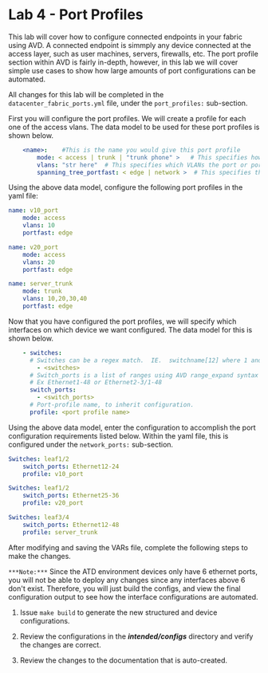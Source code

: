 # **Lab 4 - Port Profiles**

This lab will cover how to configure connected endpoints in your fabric using AVD.  A connected endpoint is simmply any device connected at the access layer, such as user machines, servers, firewalls, etc.  The port profile section within AVD is fairly in-depth, however, in this lab we will cover simple use cases to show how large amounts of port configurations can be automated.

All changes for this lab will be completed in the `datacenter_fabric_ports.yml` file, under the `port_profiles:` sub-section.

First you will configure the port profiles.  We will create a profile for each one of the access vlans.  The data model to be used for these port profiles is shown below.

```yaml
    <name>:    #This is the name you would give this port profile
        mode: < access | trunk | "trunk phone" >   # This specifies how the port operates, the options available are listed between < >.
        vlans: "str here"  # This specifies which VLANs the port or ports have access to.  It must be entered in quotes, and can be a single VLAN for access ports, or multiple VLANs for trunk ports written out with commas and dashes, IE, "140-141", or "110-111,120-121".
        spanning_tree_portfast: < edge | network >  # This specifies the STP portfast type for the device connected with the options listed between < >.
```

Using the above data model, configure the following port profiles in the yaml file:

```yaml
name: v10_port
    mode: access
    vlans: 10
    portfast: edge

name: v20_port
    mode: access
    vlans: 20
    portfast: edge

name: server_trunk
    mode: trunk
    vlans: 10,20,30,40
    portfast: edge
```

Now that you have configured the port profiles, we will specify which interfaces on which device we want configured.  The data model for this is shown below.

```yaml
    - switches:
      # Switches can be a regex match.  IE.  switchname[12] where 1 and 2 are switchname1 and switchname2 respectively.
        - <switches>
      # Switch_ports is a list of ranges using AVD range_expand syntax (see link below).
      # Ex Ethernet1-48 or Ethernet2-3/1-48
      switch_ports:
        - <switch_ports>
      # Port-profile name, to inherit configuration.
      profile: <port profile name>
```

Using the above data model, enter the configuration to accomplish the port configuration requirements listed below.  Within the yaml file, this is configured under the `network_ports:` sub-section.  

```yaml
Switches: leaf1/2
    switch_ports: Ethernet12-24
    profile: v10_port

Switches: leaf1/2
    switch_ports: Ethernet25-36
    profile: v20_port

Switches: leaf3/4
    switch_ports: Ethernet12-48
    profile: server_trunk
```

After modifying and saving the VARs file, complete the following steps to make the changes.

`***Note:***` Since the ATD environment devices only have 6 ethernet ports, you will not be able to deploy any changes since any interfaces above 6 don't exist.  Therefore, you will just build the configs, and view the final configuration output to see how the interface configurations are automated.

1) Issue `make build` to generate the new structured and device configurations.

2) Review the configurations in the ***intended/configs*** directory and verify the changes are correct.

3) Review the changes to the documentation that is auto-created.
